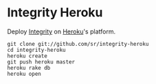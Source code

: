 Integrity Heroku
================

Deploy [Integrity](http://integrityapp.com) on [Heroku](http://heroku.com)'s platform.

    git clone git://github.com/sr/integrity-heroku
    cd integrity-heroku
    heroku create
    git push heroku master
    heroku rake db
    heroku open
